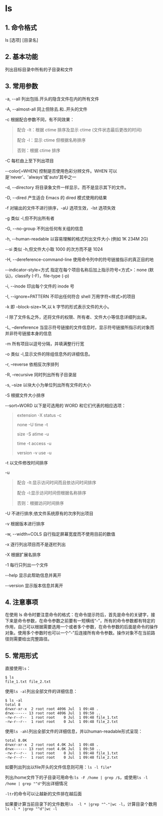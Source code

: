 # ls

## 1. 命令格式

ls [选项] [目录名]

## 2. 基本功能

列出目标目录中所有的子目录和文件

## 3. 常用参数

-a, --all 列出包括.开头的隐含文件在内的所有文件

-A, --almost-all 同上但除去.和..开头的文件

-c 根据配合参数不同，有不同效果：

> 配合 -lt：根据 ctime 排序及显示 ctime (文件状态最后更改的时间)
>
> 配合 -l：显示 ctime 但根据名称排序
>
> 否则：根据 ctime 排序

-C 每栏由上至下列出项目

--color[=WHEN] 控制是否使用色彩分辨文件。WHEN 可以是'never'、'always'或'auto'其中之一

-d, --directory 将目录象文件一样显示，而不是显示其下的文件。

-D, --dired 产生适合 Emacs 的 dired 模式使用的结果

-f 对输出的文件不进行排序，-aU 选项生效，-lst 选项失效

-g 类似 -l,但不列出所有者

-G, --no-group 不列出任何有关组的信息

-h, --human-readable 以容易理解的格式列出文件大小 (例如 1K 234M 2G)

--si 类似 -h,但文件大小取 1000 的次方而不是 1024

-H, --dereference-command-line 使用命令列中的符号链接指示的真正目的地

--indicator-style=方式 指定在每个项目名称后加上指示符号<方式>：none (默认)，classify (-F)，file-type (-p)

-i, --inode 印出每个文件的 inode 号

-I, --ignore=PATTERN 不印出任何符合 shell 万用字符<样式>的项目

-k 即 –block-size=1K,以 k 字节的形式表示文件的大小。

-l 除了文件名之外，还将文件的权限、所有者、文件大小等信息详细列出来。

-L, –dereference 当显示符号链接的文件信息时，显示符号链接所指示的对象而并非符号链接本身的信息

-m 所有项目以逗号分隔，并填满整行行宽

-o 类似 -l,显示文件的除组信息外的详细信息。

-r, –reverse 依相反次序排列

-R, –recursive 同时列出所有子目录层

-s, –size 以块大小为单位列出所有文件的大小

-S 根据文件大小排序

--sort=WORD 以下是可选用的 WORD 和它们代表的相应选项：

> extension -X status -c
>
> none -U time -t
>
> size -S atime -u
>
> time -t access -u
>
> version -v use -u

-t 以文件修改时间排序

-u

> 配合 -lt:显示访问时间而且依访问时间排序
>
> 配合 -l:显示访问时间但根据名称排序
>
> 否则：根据访问时间排序

-U 不进行排序;依文件系统原有的次序列出项目

-v 根据版本进行排序

-w, --width=COLS 自行指定屏幕宽度而不使用目前的数值

-x 逐行列出项目而不是逐栏列出

-X 根据扩展名排序

-1 每行只列出一个文件

--help 显示此帮助信息并离开

--version 显示版本信息并离开

## 4. 注意事项

在使用 ls 命令时要注意命令的格式：在命令提示符后，首先是命令的关键字，接下来是命令参数，在命令参数之前要有一短横线“-”，所有的命令参数都有特定的作用，自己可以根据需要选用一个或者多个参数，在命令参数的后面是命令的操作对象。使用多个参数时也可以一个“-”后连接所有命令参数。操作对象不在当前路径则需要给出完整路径。

## 5. 常用形式

直接使用`ls`：

```console
$ ls
file_1.txt file_2.txt
```

使用`ls -al`列出全部文件的详细信息：

```console
$ ls -al
total 8
drwxr-xr-x  2 root root 4096 Jul  1 09:48 .
drwx------ 13 root root 4096 Jul  1 09:50 ..
-rw-r--r--  1 root root    0 Jul  1 09:48 file_1.txt
-rw-r--r--  1 root root    0 Jul  1 09:48 file_2.txt
```

使用`ls -ahl`列出全部文件的详细信息，并以human-readable形式呈现：

```console
total 8.0K
drwxr-xr-x  2 root root 4.0K Jul  1 09:48 .
drwx------ 13 root root 4.0K Jul  1 09:50 ..
-rw-r--r--  1 root root    0 Jul  1 09:48 file_1.txt
-rw-r--r--  1 root root    0 Jul  1 09:48 file_2.txt
```

如要列出列出以file开头的文件信息则可用：`ls -l file*`

列出/home文件下的子目录可用命令:`ls -F /home | grep /$`，或使用`ls -l /home | grep "^d"`列出详细情况

`-ltr`的命令可以让越新的文件排在越后面

如果要计算当前目录下的文件数用`ls  -l * |grep "^-"|wc -l`，计算目录个数用`ls -l * |grep "^d"|wc -l`

